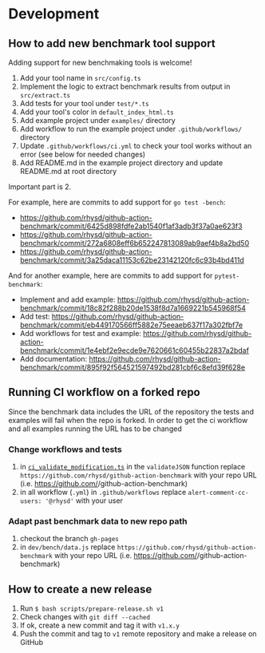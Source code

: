 Development
===========

## How to add new benchmark tool support

Adding support for new benchmaking tools is welcome!

1. Add your tool name in `src/config.ts`
2. Implement the logic to extract benchmark results from output in `src/extract.ts`
3. Add tests for your tool under `test/*.ts`
4. Add your tool's color in `default_index_html.ts`
5. Add example project under `examples/` directory
6. Add workflow to run the example project under `.github/workflows/` directory
7. Update `.github/workflows/ci.yml` to check your tool works without an error (see below for needed changes)
8. Add README.md in the example project directory and update README.md at root directory

Important part is 2.

For example, here are commits to add support for `go test -bench`:

- https://github.com/rhysd/github-action-benchmark/commit/6425d898fdfe2ab1540f1af3adb3f37a0ae623f3
- https://github.com/rhysd/github-action-benchmark/commit/272a6808eff6b652247813089ab9aef4b8a2bd50
- https://github.com/rhysd/github-action-benchmark/commit/3a25daca11153c62be23142120fc6c93b4bd411d

And for another example, here are commits to add support for `pytest-benchmark`:

- Implement and add example: https://github.com/rhysd/github-action-benchmark/commit/18c82f288b20de1538f8d7a1669221b545968f54
- Add test: https://github.com/rhysd/github-action-benchmark/commit/eb449170566ff5882e75eeaeb637f17a302fbf7e
- Add workflows for test and example: https://github.com/rhysd/github-action-benchmark/commit/1e4ebf2e9ecde9e7620661c60455b22837a2bdaf
- Add documentation: https://github.com/rhysd/github-action-benchmark/commit/895f92f564521597492bd281cbf6c8efd39f628e

## Running CI workflow on a forked repo

Since the benchmark data includes the URL of the repository the tests and examples will fail when the repo is forked. In order to get the ci workflow and all examples running the URL has to be changed

### Change workflows and tests

1. in [`ci_validate_modification.ts`](scripts/ci_validate_modification.ts) in the `validateJSON` function replace `https://github.com/rhysd/github-action-benchmark` with your repo URL (i.e. https://github.com/<YOU>/github-action-benchmark)
2. in all workflow (`.yml`) in `.github/workflows` replace `alert-comment-cc-users: '@rhysd'` with your user

### Adapt past benchmark data to new repo path 

1. checkout the branch `gh-pages` 
2. in `dev/bench/data.js` replace `https://github.com/rhysd/github-action-benchmark` with your repo URL (i.e. https://github.com/<YOU>/github-action-benchmark)

## How to create a new release

1. Run `$ bash scripts/prepare-release.sh v1`
2. Check changes with `git diff --cached`
3. If ok, create a new commit and tag it with `v1.x.y`
4. Push the commit and tag to `v1` remote repository and make a release on GitHub
